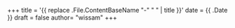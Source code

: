 +++
title = '{{ replace .File.ContentBaseName "-" " " | title }}'
date = {{ .Date }}
draft = false
author= "wissam"
+++
